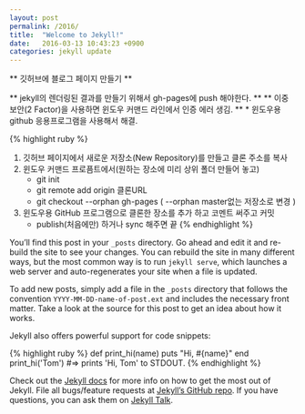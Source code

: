 ```yaml
---
layout: post
permalink: /2016/
title:  "Welcome to Jekyll!"
date:   2016-03-13 10:43:23 +0900
categories: jekyll update
---
```

** 깃허브에 블로그 페이지 만들기 **

** jekyll의 렌더링된 결과를 만들기 위해서 gh-pages에 push 해야한다. **
** 이중 보안(2 Factor)을 사용하면 윈도우 커맨드 라인에서 인증 에러 생김. **
    * 윈도우용 github 응용프로그램을 사용해서 해결.

{% highlight ruby %}
1. 깃허브 페이지에서 새로운 저장소(New Repository)를 만들고 클론 주소를 복사
2. 윈도우 커맨드 프로픔트에서(원하는 장소에 미리 상위 폴더 만들어 놓고) 
   * git init
   * git remote add origin 클론URL
   * git checkout --orphan gh-pages ( --orphan  master없는 저장소로 변경 )
3. 윈도우용 GitHub 프로그램으로 클론한 장소를 추가 하고 코멘트 써주고 커밋 
   - publish(처음에만) 하거나 sync 해주면 끝
{% endhighlight %}


You’ll find this post in your `_posts` directory. Go ahead and edit it and re-build the site to see your changes. You can rebuild the site in many different ways, but the most common way is to run `jekyll serve`, which launches a web server and auto-regenerates your site when a file is updated.

To add new posts, simply add a file in the `_posts` directory that follows the convention `YYYY-MM-DD-name-of-post.ext` and includes the necessary front matter. Take a look at the source for this post to get an idea about how it works.

Jekyll also offers powerful support for code snippets:

{% highlight ruby %}
def print_hi(name)
  puts "Hi, #{name}"
end
print_hi('Tom')
#=> prints 'Hi, Tom' to STDOUT.
{% endhighlight %}

Check out the [Jekyll docs][jekyll-docs] for more info on how to get the most out of Jekyll. File all bugs/feature requests at [Jekyll’s GitHub repo][jekyll-gh]. If you have questions, you can ask them on [Jekyll Talk][jekyll-talk].

[jekyll-docs]: http://jekyllrb.com/docs/home
[jekyll-gh]:   https://github.com/jekyll/jekyll
[jekyll-talk]: https://talk.jekyllrb.com/
